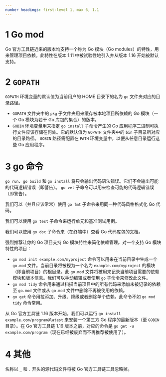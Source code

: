 ```yaml
---
number headings: first-level 1, max 6, 1.1
---
```

# 1 Go mod
Go 官方工具链近来的版本均支持一个称为 Go 模块（Go modules）的特性，用来管理项目依赖。此特性在版本 1.11 中被试验性地引入并从版本 1.16 开始被默认支持。

# 2 `GOPATH`
`GOPATH` 环境变量的默认值为当前用户的 HOME 目录下的名为 `go` 文件夹对应的目录路径。

- `GOPATH` 文件夹中的 `pkg` 子文件夹用来缓存被本地项目所依赖的 Go 模块（一个 Go 模块为若干 Go 库包的集合）的版本。
- `GOBIN` 环境变量用来指定 `go install` 子命令产生的 Go 应用程序二进制可执行文件应该存储在何处。它的默认值为 `GOPATH` 文件夹中的 `bin` 子目录所对应的目录路径。 `GOBIN` 路径需配置在 `PATH` 环境变量中，以便从任意目录运行这些 Go 应用程序。

# 3 go 命令

`go run`、`go build` 和 `go install` 将只会输出代码语法错误。它们不会输出可能的代码逻辑错误（即警告）。 `go vet` 子命令可以用来检查可能的代码逻辑错误（即警告）。

我们可以（并且应该常常）使用 `go fmt` 子命令来用同一种代码风格格式化 Go 代码。

我们可以使用 `go test` 子命令来运行单元和基准测试用例。

我们可以使用 `go doc` 子命令来（在终端中）查看 Go 代码库包的文档。

强烈推荐让你的 Go 项目支持 Go 模块特性来简化依赖管理。对一个支持 Go 模块特性的项目：

- `go mod init example.com/myproject` 命令可以用来在当前目录中生成一个 `go.mod` 文件。当前目录将被视为一个名为 `example.com/myproject` 的模块（即当前项目）的根目录。此 `go.mod` 文件将被用来记录当前项目需要的依赖模块和版本信息。我们可以手动编辑或者使用 `go` 子命令来修改此文件。
- `go mod tidy` 命令用来通过扫描当前项目中的所有代码来添加未被记录的依赖至 `go.mod` 文件或从 `go.mod` 文件中删除不再被使用的依赖。
- `go get` 命令用拉添加、升级、降级或者删除单个依赖。此命令不如 `go mod tidy` 命令常用。

从 Go 官方工具链 1.16 版本开始，我们可以运行 `go install example.com/program@latest` 来安装一个第三方 Go 程序的最新版本（至 `GOBIN` 目录）。在 Go 官方工具链 1.16 版本之前，对应的命令是 `go get -u example.com/program`（现在已经被废弃而不再推荐被使用了）。

# 4 其他 
名称以 `_` 和 `.` 开头的源代码文件将被 Go 官方工具链工具忽略掉。